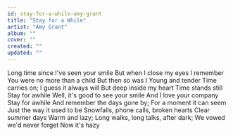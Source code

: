 ```yaml
---
id: stay-for-a-while-amy-grant
title: "Stay for a While"
artist: "Amy Grant"
album: ""
cover: ""
created: ""
updated: ""
---
```


Long time since I've seen your smile
But when I close my eyes
I remember
You were no more than a child
But then so was I
Young and tender
Time carries on;
I guess it always will
But deep inside my heart
Time stands still
Stay for awhile
Well, it's good to see your smile
And I love your company
Stay for awhile
And remember the days gone by;
For a moment it can seem
Just the way it used to be
Snowfalls, phone calls, broken hearts
Clear summer days
Warm and lazy;
Long walks, long talks, after dark;
We vowed we'd never forget
Now it's hazy